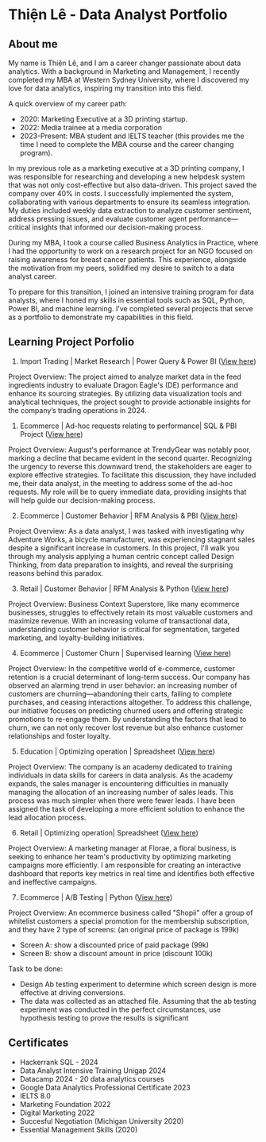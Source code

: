 # Thiện Lê - Data Analyst Portfolio

## About me
My name is Thiện Lê, and I am a career changer passionate about data analytics. With a background in Marketing and Management, I recently completed my MBA at Western Sydney University, where I discovered my love for data analytics, inspiring my transition into this field. 

A quick overview of my career path:
- 2020: Marketing Executive at a 3D printing startup. 
- 2022: Media trainee at a media corporation
- 2023-Present: MBA student and IELTS teacher (this provides me the time I need to complete the MBA course and the career changing program).
 
In my previous role as a marketing executive at a 3D printing company, I was responsible for researching and developing a new helpdesk system that was not only cost-effective but also data-driven. This project saved the company over 40% in costs. I successfully implemented the system, collaborating with various departments to ensure its seamless integration. My duties included weekly data extraction to analyze customer sentiment, address pressing issues, and evaluate customer agent performance—critical insights that informed our decision-making process.

During my MBA, I took a course called Business Analytics in Practice, where I had the opportunity to work on a research project for an NGO focused on raising awareness for breast cancer patients. This experience, alongside the motivation from my peers, solidified my desire to switch to a data analyst career.

To prepare for this transition, I joined an intensive training program for data analysts, where I honed my skills in essential tools such as SQL, Python, Power BI, and machine learning. I’ve completed several projects that serve as a portfolio to demonstrate my capabilities in this field.

## Learning Project Porfolio
1. Import Trading | Market Research | Power Query & Power BI ([View here](https://github.com/Thienvule/Trading-Market-Research-Power-Query-Power-BI))

Project Overview: The project aimed to analyze market data in the feed ingredients industry to evaluate Dragon Eagle's (DE) performance and enhance its sourcing strategies. By utilizing data visualization tools and analytical techniques, the project sought to provide actionable insights for the company’s trading operations in 2024.

1. Ecommerce | Ad-hoc requests relating to performance| SQL & PBI Project ([View here](https://github.com/Thienvule/Ecommerce-SQL-PBI/blob/main/README.md))

Project Overview: August's performance at TrendyGear was notably poor, marking a decline that became evident in the second quarter. Recognizing the urgency to reverse this downward trend, the stakeholders are eager to explore effective strategies. To facilitate this discussion, they have included me, their data analyst, in the meeting to address some of the ad-hoc requests. My role will be to query immediate data, providing insights that will help guide our decision-making process.


2. Ecommerce | Customer Behavior | RFM Analysis & PBI ([View here](https://github.com/Thienvule/Ecommerce-Customer-Behavior-RFM---PBI))

Project Overview: As a data analyst, I was tasked with investigating why Adventure Works, a bicycle manufacturer, was experiencing stagnant sales despite a significant increase in customers. In this project, I'll walk you through my analysis applying a human centric concept called Design Thinking, from data preparation to insights, and reveal the surprising reasons behind this paradox.

3. Retail | Customer Behavior | RFM Analysis & Python ([View here](https://github.com/Thienvule/Python-Retail-Sector-How-RFM-Analysis-Unlocked-Insights-to-Drive-Engagement-and-Maximize-Revenue))

Project Overview: Business Context Superstore, like many ecommerce businesses, struggles to effectively retain its most valuable customers and maximize revenue. With an increasing volume of transactional data, understanding customer behavior is critical for segmentation, targeted marketing, and loyalty-building initiatives.

4. Ecommerce | Customer Churn | Supervised learning ([View here](https://github.com/Thienvule/Python-Supervised-Machine-Learning-Ecommerce-Customer-Churn))

Project Overview: In the competitive world of e-commerce, customer retention is a crucial determinant of long-term success. Our company has observed an alarming trend in user behavior: an increasing number of customers are churning—abandoning their carts, failing to complete purchases, and ceasing interactions altogether. To address this challenge, our initiative focuses on predicting churned users and offering strategic promotions to re-engage them. By understanding the factors that lead to churn, we can not only recover lost revenue but also enhance customer relationships and foster loyalty.

5. Education | Optimizing operation | Spreadsheet ([View here](https://github.com/Thienvule/Spreadsheet-CRM-Lead-Automated-Dashboard))

Project Overview: The company is an academy dedicated to training individuals in data skills for careers in data analysis. As the academy expands, the sales manager is encountering difficulties in manually managing the allocation of an increasing number of sales leads. This process was much simpler when there were fewer leads. I have been assigned the task of developing a more efficient solution to enhance the lead allocation process.


6. Retail | Optimizing operation| Spreadsheet ([View here](https://github.com/Thienvule/Operational-Marketing-Dashboard))

Project Overview: A marketing manager at Florae, a floral business, is seeking to enhance her team's productivity by optimizing marketing campaigns more efficiently. I am responsible for creating an interactive dashboard that reports key metrics in real time and identifies both effective and ineffective campaigns.


7. Ecommerce | A/B Testing | Python ([View here](https://github.com/Thienvule/Ecommerce-AB-Testing-Python))

Project Overview: An ecommerce business called "Shopii" offer a group of whitelist customers a special promotion for the membership subscription, and they have 2 type of screens: (an original price of package is 199k)
- Screen A: show a discounted price of paid package (99k)
- Screen B: show a discount amount in price (discount 100k)

Task to be done:
- Design Ab testing experiment to determine which screen design is more effective at driving conversions.
- The data was collected as an attached file. Assuming that the ab testing experiment was conducted in the perfect circumstances, use hypothesis testing to prove the results is significant

## Certificates
- Hackerrank SQL - 2024
- Data Analyst Intensive Training Unigap 2024
- Datacamp 2024 - 20 data analytics courses
- Google Data Analytics Professional Certificate 2023
- IELTS 8.0
- Marketing Foundation 2022
- Digital Marketing 2022
- Succesful Negotiation (Michigan University 2020)
- Essential Management Skills (2020)



